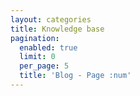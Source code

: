 ```yaml
---
layout: categories
title: Knowledge base
pagination:
  enabled: true
  limit: 0
  per_page: 5
  title: 'Blog - Page :num'
---
```

